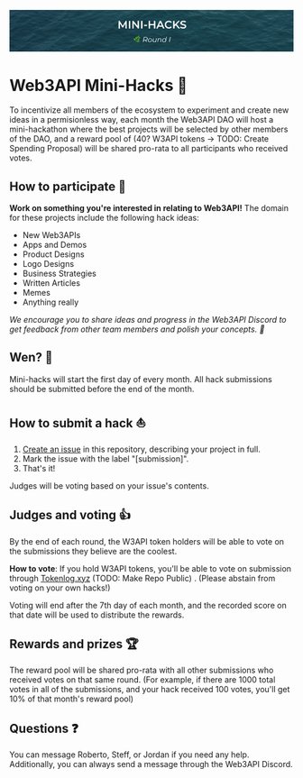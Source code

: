 ![Web3API Mini-Hacks 🌊 (Round I)](./minihacks.png)

# Web3API Mini-Hacks 🌊

To incentivize all members of the ecosystem to experiment and create new ideas in a permisionless way, each month the Web3API DAO will host a mini-hackathon where the best projects will be selected by other members of the DAO, and a reward pool of (40? W3API tokens -> TODO: Create Spending Proposal) will be shared pro-rata to all participants who received votes.

## How to participate 🔬

**Work on something you're interested in relating to Web3API!** The domain for these projects include the following hack ideas: 

- New Web3APIs
- Apps and Demos
- Product Designs
- Logo Designs
- Business Strategies
- Written Articles
- Memes
- Anything really

*We encourage you to share ideas and progress in the Web3API Discord to get feedback from other team members and polish your concepts. 🌿*

## Wen? 📅

Mini-hacks will start the first day of every month.
All hack submissions should be submitted before the end of the month.

## How to submit a hack ⛵️
1. [Create an issue](https://github.com/Web3-API/mini-hacks/issues/new) in this repository, describing your project in full.
2. Mark the issue with the label "[submission]".
3. That's it!

Judges will be voting based on your issue's contents.

## Judges and voting 👍
By the end of each round, the W3API token holders will be able to vote on the submissions they believe are the coolest. 

**How to vote**: If you hold W3API tokens, you'll be able to vote on submission through [Tokenlog.xyz](http://tokenlog.xyz/web3-api/mini-hacks) (TODO: Make Repo Public) . (Please abstain from voting on your own hacks!)

Voting will end after the 7th day of each month, and the recorded score on that date will be used to distribute the rewards.

## Rewards and prizes 🏆

The reward pool will be shared pro-rata with all other submissions who received votes on that same round. (For example, if there are 1000 total votes in all of the submissions, and your hack received 100 votes, you'll get 10% of that month's reward pool)

## Questions ❓

 You can message Roberto, Steff, or Jordan if you need any help. Additionally, you can always send a message through the Web3API Discord.
